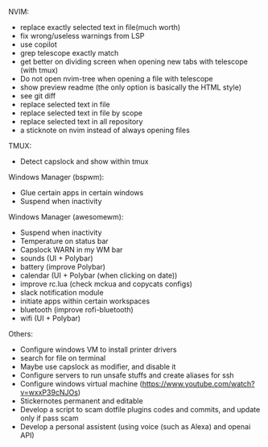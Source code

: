 NVIM:
- replace exactly selected text in file(much worth)
- fix wrong/useless warnings from LSP
- use copilot
- grep telescope exactly match
- get better on dividing screen when opening new tabs with telescope (with tmux)
- Do not open nvim-tree when opening a file with telescope
- show preview readme (the only option is basically the HTML style)
- see git diff
- replace selected text in file
- replace selected text in file by scope
- replace selected text in all repository
- a sticknote on nvim instead of always opening files

TMUX:
- Detect capslock and show within tmux

Windows Manager (bspwm):
- Glue certain apps in certain windows
- Suspend when inactivity

Windows Manager (awesomewm):
- Suspend when inactivity
- Temperature on status bar
- Capslock WARN in my WM bar
- sounds (UI + Polybar)
- battery (improve Polybar)
- calendar (UI + Polybar (when clicking on date))
- improve rc.lua (check mckua and copycats configs)
- slack notification module
- initiate apps within certain workspaces
- bluetooth (improve rofi-bluetooth)
- wifi (UI + Polybar)

Others:
- Configure windows VM to install printer drivers
- search for file on terminal
- Maybe use capslock as modifier, and disable it
- Configure servers to run unsafe stuffs and create aliases for ssh
- Configure windows virtual machine (https://www.youtube.com/watch?v=wxxP39cNJOs)
- Stickernotes permanent and editable
- Develop a script to scam dotfile plugins codes and commits, and update only if pass scam
- Develop a personal assistent (using voice (such as Alexa) and openai API)
